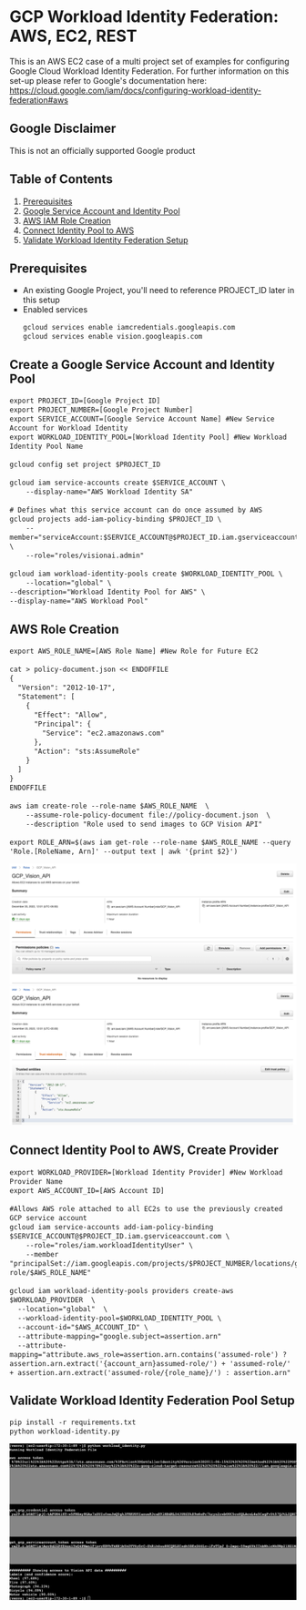# GCP Workload Identity Federation: AWS, EC2, REST

This is an AWS EC2 case of a multi project set of examples for configuring Google Cloud Workload Identity Federation. For further information on this set-up please refer to Google's documentation here: https://cloud.google.com/iam/docs/configuring-workload-identity-federation#aws

## Google Disclaimer
This is not an officially supported Google product

## Table of Contents
1. [Prerequisites](https://github.com/dreardon/gcp-workload-identity-federation-aws-ec2-rest#prerequisites)
1. [Google Service Account and Identity Pool](https://github.com/dreardon/gcp-workload-identity-federation-aws-ec2-rest#create-a-google-service-account-and-identity-pool)
1. [AWS IAM Role Creation](https://github.com/dreardon/gcp-workload-identity-federation-aws-ec2-rest#aws-role-creation)
1. [Connect Identity Pool to AWS](https://github.com/dreardon/gcp-workload-identity-federation-aws-ec2-rest#connect-identity-pool-to-aws-create-provider)
1. [Validate Workload Identity Federation Setup](https://github.com/dreardon/gcp-workload-identity-federation-aws-ec2-rest#validate-workload-identity-federation-pool-setup)

## Prerequisites
<ul type="square"><li>An existing Google Project, you'll need to reference PROJECT_ID later in this setup</li>
<li>Enabled services</li>

```
gcloud services enable iamcredentials.googleapis.com
gcloud services enable vision.googleapis.com
```
</ul>

## Create a Google Service Account and Identity Pool
```
export PROJECT_ID=[Google Project ID]
export PROJECT_NUMBER=[Google Project Number]
export SERVICE_ACCOUNT=[Google Service Account Name] #New Service Account for Workload Identity
export WORKLOAD_IDENTITY_POOL=[Workload Identity Pool] #New Workload Identity Pool Name

gcloud config set project $PROJECT_ID

gcloud iam service-accounts create $SERVICE_ACCOUNT \
    --display-name="AWS Workload Identity SA"

# Defines what this service account can do once assumed by AWS
gcloud projects add-iam-policy-binding $PROJECT_ID \
    --member="serviceAccount:$SERVICE_ACCOUNT@$PROJECT_ID.iam.gserviceaccount.com" \
    --role="roles/visionai.admin"

gcloud iam workload-identity-pools create $WORKLOAD_IDENTITY_POOL \
    --location="global" \
--description="Workload Identity Pool for AWS" \
--display-name="AWS Workload Pool"
```

## AWS Role Creation

```
export AWS_ROLE_NAME=[AWS Role Name] #New Role for Future EC2

cat > policy-document.json << ENDOFFILE
{
  "Version": "2012-10-17",
  "Statement": [
    {
      "Effect": "Allow",
      "Principal": {
        "Service": "ec2.amazonaws.com"
      },
      "Action": "sts:AssumeRole"
    }
  ]
}
ENDOFFILE

aws iam create-role --role-name $AWS_ROLE_NAME  \
    --assume-role-policy-document file://policy-document.json  \
    --description "Role used to send images to GCP Vision API"

export ROLE_ARN=$(aws iam get-role --role-name $AWS_ROLE_NAME --query 'Role.[RoleName, Arn]' --output text | awk '{print $2}')
```
![AWS Role Permission Tab](images/aws_permissions.png)
![AWS Role Trust Tab](images/aws_trust.png)

## Connect Identity Pool to AWS, Create Provider

```
export WORKLOAD_PROVIDER=[Workload Identity Provider] #New Workload Provider Name
export AWS_ACCOUNT_ID=[AWS Account ID]

#Allows AWS role attached to all EC2s to use the previously created GCP service account
gcloud iam service-accounts add-iam-policy-binding $SERVICE_ACCOUNT@$PROJECT_ID.iam.gserviceaccount.com \
    --role="roles/iam.workloadIdentityUser" \
    --member "principalSet://iam.googleapis.com/projects/$PROJECT_NUMBER/locations/global/workloadIdentityPools/$WORKLOAD_IDENTITY_POOL/attribute.aws_role/arn:aws:sts::$AWS_ACCOUNT_ID:assumed-role/$AWS_ROLE_NAME"

gcloud iam workload-identity-pools providers create-aws $WORKLOAD_PROVIDER  \
  --location="global"  \
  --workload-identity-pool=$WORKLOAD_IDENTITY_POOL \
  --account-id="$AWS_ACCOUNT_ID" \
  --attribute-mapping="google.subject=assertion.arn"
  --attribute-mapping="attribute.aws_role=assertion.arn.contains('assumed-role') ? assertion.arn.extract('{account_arn}assumed-role/') + 'assumed-role/' + assertion.arn.extract('assumed-role/{role_name}/') : assertion.arn"
```

## Validate Workload Identity Federation Pool Setup
```
pip install -r requirements.txt
python workload-identity.py
```
![Vision API Validation](images/validate.png)